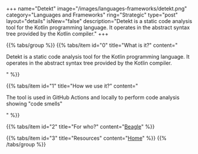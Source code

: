 +++
name="Detekt"
image="/images/languages-frameworks/detekt.png"
category="Languages and Frameworks"
ring="Strategic"
type="post"
layout="details"
isNew="false"
description="Detekt is a static code analysis tool for the Kotlin programming language. It operates in the abstract syntax tree provided by the Kotlin compiler."
+++

{{% tabs/group %}}
  {{% tabs/item id="0" title="What is it?" content="<p>Detekt is a static code analysis tool for the Kotlin programming language. It operates in the abstract syntax tree provided by the Kotlin compiler.</p>" %}}

  {{% tabs/item id="1" title="How we use it?" content="<p>The tool is used in GitHub Actions and locally to perform code analysis showing "code smells"</p>" %}}

  {{% tabs/item id="2" title="For who?" content="<a href='https://usebeagle.io/' target='_blank'>Beagle</a>" %}}

  {{% tabs/item id="3" title="Resources" content="<a href='https://github.com/detekt/detekt' target='_blank'>Home</a>" %}}
{{% /tabs/group %}}

